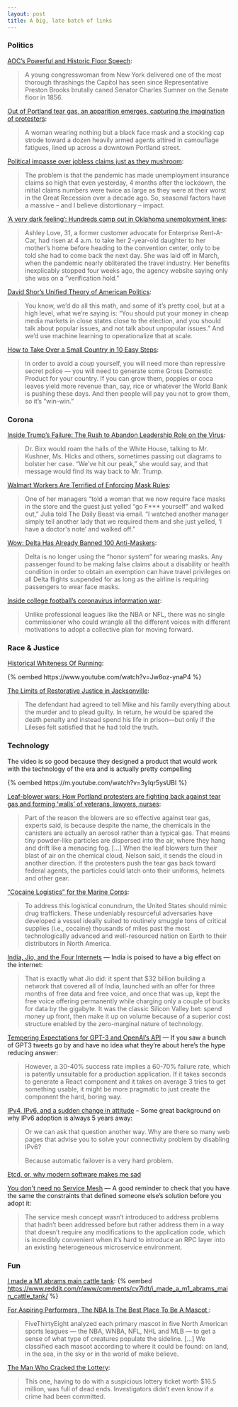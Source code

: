 ```yaml
---
layout: post
title: A big, late batch of links
---
```

### Politics

[AOC’s Powerful and Historic Floor Speech](https://www.bloomberg.com/opinion/articles/2020-07-23/aoc-floor-speech-about-yoho-s-sexism-shows-her-political-talent):
> A young congresswoman from New York delivered one of the most thorough
> thrashings the Capitol has seen since Representative Preston Brooks
> brutally caned Senator Charles Sumner on the Senate floor in 1856.

[Out of Portland tear gas, an apparition emerges, capturing the imagination of protesters](https://www.latimes.com/world-nation/story/2020-07-19/portland-protest-naked-athena):
> A woman wearing nothing but a black face mask and a stocking cap strode 
> toward a dozen heavily armed agents attired in camouflage fatigues, lined 
> up across a downtown Portland street.

[Political impasse over jobless claims just as they mushroom](https://creditwritedowns.com/2020/07/political-impasse-over-jobless-claims-just-as-they-mushroom.html):
> The problem is that the pandemic has made unemployment insurance claims 
> so high that even yesterday, 4 months after the lockdown, the initial 
> claims numbers were twice as large as they were at their worst in the 
> Great Recession over a decade ago. So, seasonal factors have a massive –
> and I believe distortionary – impact.

[‘A very dark feeling’: Hundreds camp out in Oklahoma unemployment lines](https://www.washingtonpost.com/national/a-very-dark-feeling-hundreds-camp-out-in-oklahoma-unemployment-lines/2020/07/20/44d59cb6-c77a-11ea-a99f-3bbdffb1af38_story.html):
> Ashley Love, 31, a former customer advocate for Enterprise Rent-A-Car, 
> had risen at 4 a.m. to take her 2-year-old daughter to her mother’s home 
> before heading to the convention center, only to be told she had to come 
> back the next day. She was laid off in March, when the pandemic nearly 
> obliterated the travel industry. Her benefits inexplicably stopped four 
> weeks ago, the agency website saying only she was on a “verification hold.”

[David Shor’s Unified Theory of American Politics](https://nymag.com/intelligencer/2020/07/david-shor-cancel-culture-2020-election-theory-polls.html):
> You know, we’d do all this math, and some of it’s pretty cool, but at 
> a high level, what we’re saying is: “You should put your money in cheap 
> media markets in close states close to the election, and you should talk 
> about popular issues, and not talk about unpopular issues.” And we’d use 
> machine learning to operationalize that at scale.

[How to Take Over a Small Country in 10 Easy Steps](https://warontherocks.com/2015/05/how-to-take-over-a-small-country-in-10-easy-steps/):
> In order to avoid a _coup_ yourself, you will need more than repressive 
> secret police — you will need to generate some Gross Domestic Product for 
> your country. If you can grow them, poppies or coca leaves yield more 
> revenue than, say, rice or whatever the World Bank is pushing these days. 
> And then people will pay you not to grow them, so it’s “win-win.”

### Corona

[Inside Trump’s Failure: The Rush to Abandon Leadership Role on the Virus](https://www.nytimes.com/2020/07/18/us/politics/trump-coronavirus-response-failure-leadership.html):
> Dr. Birx would roam the halls of the White House, talking to Mr. Kushner, 
> Ms. Hicks and others, sometimes passing out diagrams to bolster her case. 
> “We’ve hit our peak,” she would say, and that message would find its way 
> back to Mr. Trump.

[Walmart Workers Are Terrified of Enforcing Mask Rules](https://www.thedailybeast.com/walmart-target-workers-are-terrified-of-enforcing-mask-rules):
> One of her managers “told a woman that we now require face masks in the 
> store and the guest just yelled “go F*&ast;* yourself" and walked out,” 
> Julia told The Daily Beast via email. “I watched another manager simply 
> tell another lady that we required them and she just yelled, ‘I have a 
> doctor's note’ and walked off.”

[Wow: Delta Has Already Banned 100 Anti-Maskers](https://onemileatatime.com/delta-bans-anti-maskers/):
> Delta is no longer using the “honor system” for wearing masks. Any 
> passenger found to be making false claims about a disability or health 
> condition in order to obtain an exemption can have travel privileges on 
> all Delta flights suspended for as long as the airline is requiring 
> passengers to wear face masks.

[Inside college football’s coronavirus information war](https://www.al.com/alabamafootball/2020/07/inside-college-footballs-coronavirus-information-war.html):
> Unlike professional leagues like the NBA or NFL, there was no single 
> commissioner who could wrangle all the different voices with different 
> motivations to adopt a collective plan for moving forward.

### Race & Justice
[Historical Whiteness Of Running](https://www.youtube.com/watch?v=Jw8oz-ynaP4):
<div class="flex-video widescreen">
  {% oembed https://www.youtube.com/watch?v=Jw8oz-ynaP4 %}
</div>

[The Limits of Restorative Justice in Jacksonville](https://www.theatlantic.com/politics/archive/2020/07/limits-restorative-justice-jacksonville/614311/):
> The defendant had agreed to tell Mike and his family everything about the
> murder and to plead guilty. In return, he would be spared the death penalty
> and instead spend his life in prison—but only if the Lileses felt
> satisfied that he had told the truth.

### Technology
The video is so good because they designed a product that would work with the technology of the era and is actually pretty compelling
<div class="flex-video widescreen">
  {% oembed https://m.youtube.com/watch?v=3yIqr5ysUBI %}
</div>

[Leaf-blower wars: How Portland protesters are fighting back against tear gas and forming ‘walls’ of veterans, lawyers, nurses](https://www.washingtonpost.com/nation/2020/07/26/leaf-blower-wars-how-portland-protesters-are-fighting-back-against-tear-gas-forming-walls-veterans-lawyers-nurses/):
> Part of the reason the blowers are so effective against tear gas, experts said, is because despite the name, the chemicals in the canisters are actually an aerosol rather than a typical gas. That means tiny powder-like particles are dispersed into the air, where they hang and drift like a menacing fog.
> [...] 
> When the leaf blowers turn their blast of air on the chemical cloud, Nelson said, it sends the cloud in another direction. If the protesters push the tear gas back toward federal agents, the particles could latch onto their uniforms, helmets and other gear.

[“Cocaine Logistics” for the Marine Corps](https://warontherocks.com/2020/07/cocaine-logistics-for-the-marine-corps/):
> To address this logistical conundrum, the United States should mimic 
> drug traffickers. These undeniably resourceful adversaries have developed 
> a vessel ideally suited to routinely smuggle tons of critical supplies 
> (i.e., cocaine) thousands of miles past the most technologically advanced 
> and well-resourced nation on Earth to their distributors in North America. 

[India, Jio, and the Four Internets](https://stratechery.com/2020/india-jio-and-the-four-internets/) — India is poised to have a big effect on the internet:
> That is exactly what Jio did: it spent that $32 billion building a 
> network that covered all of India, launched with an offer for three 
> months of free data and free voice, and once that was up, kept the free 
> voice offering permanently while charging only a couple of bucks for 
> data by the gigabyte. It was the classic Silicon Valley bet: spend 
> money up front, then make it up on volume because of a superior cost 
> structure enabled by the zero-marginal nature of technology. 

[Tempering Expectations for GPT-3 and OpenAI’s API](https://minimaxir.com/2020/07/gpt3-expectations/) — If you saw a bunch of GPT3 tweets go by and have no idea what they’re about here’s the hype reducing answer:
> However, a 30-40% success rate implies a 60-70% failure rate, which 
> is patently unsuitable for a production application. If it takes seconds 
> to generate a React component and it takes on average 3 tries to get 
> something usable, it might be more pragmatic to just create the 
> component the hard, boring way.

[IPv4, IPv6, and a sudden change in attitude](https://apenwarr.ca/log/20200708) – Some great background on why IPv6 adoption is always 5 years away:
> Or we can ask that question another way. Why are there so many web pages that advise you to solve your connectivity problem by disabling IPv6?
> 
> Because automatic failover is a very hard problem.

[Etcd, or, why modern software makes me sad](https://www.roguelazer.com/2020/07/etcd-or-why-modern-software-makes-me-sad/)

[You don't need no Service Mesh](https://serce.me/posts/23-07-2020-you-dont-need-no-service-mesh/)
— A good reminder to check that you have the same the constraints that 
defined someone else’s solution before you adopt it:
> The service mesh concept wasn’t introduced to address problems that 
> hadn’t been addressed before but rather address them in a way that doesn’t 
> require any modifications to the application code, which is incredibly 
> convenient when it’s hard to introduce an RPC layer into an existing 
> heterogeneous microservice environment.

### Fun
[I made a M1 abrams main cattle tank](https://www.reddit.com/r/aww/comments/cv7ldt/i_made_a_m1_abrams_main_cattle_tank/):
{% oembed https://www.reddit.com/r/aww/comments/cv7ldt/i_made_a_m1_abrams_main_cattle_tank/ %}

[For Aspiring Performers, The NBA Is The Best Place To Be A Mascot ](https://fivethirtyeight.com/features/for-aspiring-performers-the-nba-is-the-best-place-to-be-a-mascot/):
> FiveThirtyEight analyzed each primary mascot in five North American 
> sports leagues — the NBA, WNBA, NFL, NHL and MLB — to get a sense of what 
> type of creatures populate the sideline. [...] We classified each mascot 
> according to where it could be found: on land, in the sea, in the sky or 
> in the world of make believe.

[The Man Who Cracked the Lottery](https://www.nytimes.com/2020/07/19/podcasts/the-daily/lottery-winner-scam.html):
> This one, having to do with a suspicious lottery ticket worth $16.5 
> million, was full of dead ends. Investigators didn’t even know if a 
> crime had been committed.
